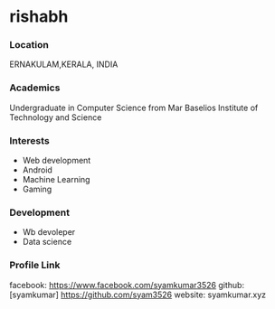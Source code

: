 # rishabh

### Location

ERNAKULAM,KERALA, INDIA

### Academics

Undergraduate in Computer Science from Mar Baselios Institute of Technology and Science

### Interests

- Web development
- Android
- Machine Learning
- Gaming


### Development

- Wb devoleper
- Data science


### Profile Link

facebook: https://www.facebook.com/syamkumar3526
github: [syamkumar] https://github.com/syam3526
website: syamkumar.xyz
